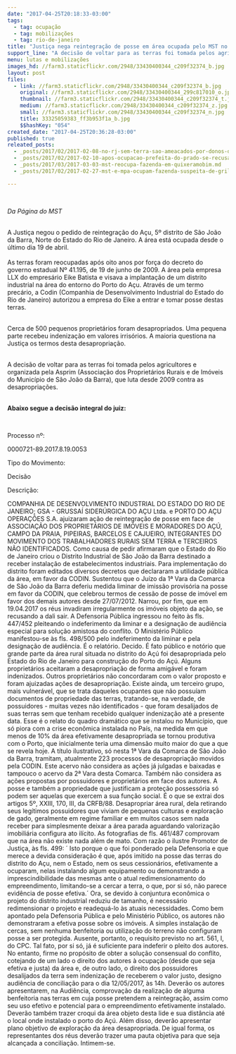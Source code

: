 ```yaml
---
date: "2017-04-25T20:18:33-03:00"
tags:
  - tag: ocupação
  - tag: mobilizações
  - tag: rio-de-janeiro
title: "Justiça nega reintegração de posse em área ocupada pelo MST no Rio de Janeiro "
support_line: "A decisão de voltar para as terras foi tomada pelos agricultores e organizada pela Asprim, que luta desde 2009 contra as desapropriações."
menu: lutas e mobilizações
images_hd: //farm3.staticflickr.com/2948/33430400344_c209f32374_b.jpg
layout: post
files:
  - link: //farm3.staticflickr.com/2948/33430400344_c209f32374_b.jpg
    original: //farm3.staticflickr.com/2948/33430400344_299c817010_o.jpg
    thumbnail: //farm3.staticflickr.com/2948/33430400344_c209f32374_t.jpg
    medium: //farm3.staticflickr.com/2948/33430400344_c209f32374_z.jpg
    small: //farm3.staticflickr.com/2948/33430400344_c209f32374_n.jpg
    title: 33325059383_ff3b953f1a_b.jpg
    $$hashKey: "054"
created_date: "2017-04-25T20:36:28-03:00"
published: true
releated_posts:
  - _posts/2017/02/2017-02-08-no-rj-sem-terra-sao-ameacados-por-donos-de-empresa-investigada-na-lava-jato.md
  - _posts/2017/02/2017-02-10-apos-ocupacao-prefeita-do-prado-se-recusa-sentar-com-trabalhadores-sem-terra.md
  - _posts/2017/03/2017-03-03-mst-reocupa-fazenda-em-quixeramobim.md
  - _posts/2017/02/2017-02-27-mst-e-mpa-ocupam-fazenda-suspeita-de-grilagem-em-pontao-no-rs.md

---
```

<p>&nbsp;</p>

<p><em>Da P&aacute;gina do MST&nbsp;</em></p>

<p><br />
A Justi&ccedil;a negou o pedido de reintegra&ccedil;&atilde;o do&nbsp;A&ccedil;u, 5&ordm; distrito de S&atilde;o Jo&atilde;o da Barra, Norte do Estado do Rio de Janeiro. A &aacute;rea est&aacute; ocupada desde o &uacute;ltimo dia 19 de abril.&nbsp;<br />
<br />
As terras foram reocupadas&nbsp;ap&oacute;s oito anos por for&ccedil;a do decreto do governo estadual N&ordm; 41.195, de 19 de junho de 2009.&nbsp;A &aacute;rea pela empresa LLX do empres&aacute;rio Eike Batista e visava a implanta&ccedil;&atilde;o de um distrito industrial na &aacute;rea do entorno do Porto do A&ccedil;u. Atrav&eacute;s de um termo prec&aacute;rio, a Codin (Companhia de Desenvolvimento Industrial do Estado do Rio de Janeiro) autorizou a empresa do Eike a entrar e tomar posse destas terras.</p>

<p><br />
Cerca de 500 pequenos propriet&aacute;rios foram desapropriados. Uma pequena parte recebeu indeniza&ccedil;&atilde;o em valores irris&oacute;rios. A maioria questiona na Justi&ccedil;a os termos desta desapropria&ccedil;&atilde;o.</p>

<p><br />
A decis&atilde;o de voltar para as terras foi tomada pelos agricultores e organizada pela Asprim (Associa&ccedil;&atilde;o dos Propriet&aacute;rios Rurais e de Im&oacute;veis do Munic&iacute;pio de S&atilde;o Jo&atilde;o da Barra), que luta desde 2009 contra as desapropria&ccedil;&otilde;es.</p>

<p><br />
<strong>Abaixo segue a decis&atilde;o integral do juiz:&nbsp;</strong></p>

<p>&nbsp;</p>

<p>Processo n&ordm;:</p>

<p>0000721-89.2017.8.19.0053</p>

<p>Tipo do Movimento:</p>

<p>Decis&atilde;o</p>

<p>Descri&ccedil;&atilde;o:</p>

<p>COMPANHIA DE DESENVOLVIMENTO INDUSTRIAL DO ESTADO DO RIO DE JANEIRO; GSA - GRUSSA&Iacute; SIDER&Uacute;RGICA DO A&Ccedil;U Ltda. e PORTO DO A&Ccedil;U OPERA&Ccedil;&Otilde;ES S.A. ajuizaram a&ccedil;&atilde;o de reintegra&ccedil;&atilde;o de posse em face de ASSOCIA&Ccedil;&Atilde;O DOS PROPRIET&Aacute;RIOS DE IM&Oacute;VEIS E MORADORES DO A&Ccedil;&Uacute;, CAMPO DA PRAIA, PIPEIRAS, BARCELOS E CAJUEIRO, INTEGRANTES DO MOVIMENTO DOS TRABALHADORES RURAIS SEM TERRA e TERCEIROS N&Atilde;O IDENTIFICADOS. Como causa de pedir afirmaram que o Estado do Rio de Janeiro criou o Distrito Industrial de S&atilde;o Jo&atilde;o da Barra destinado a receber instala&ccedil;&atilde;o de estabelecimentos industriais. Para implementa&ccedil;&atilde;o do distrito foram editados diversos decretos que declararam a utilidade p&uacute;blica da &aacute;rea, em favor da CODIN. Sustentou que o Ju&iacute;zo da 1&ordf; Vara da Comarca de S&atilde;o Jo&atilde;o da Barra deferiu medida liminar de imiss&atilde;o provis&oacute;ria na posse em favor da CODIN, que celebrou termos de cess&atilde;o de posse de im&oacute;vel em favor dos demais autores desde 27/07/2012. Narrou, por fim, que em 19.04.2017 os r&eacute;us invadiram irregularmente os im&oacute;veis objeto da a&ccedil;&atilde;o, se recusando a dali sair. A Defensoria P&uacute;blica ingressou no feito &agrave;s fls. 447/452 pleiteando o indeferimento da liminar e a designa&ccedil;&atilde;o de audi&ecirc;ncia especial para solu&ccedil;&atilde;o amistosa do conflito. O Minist&eacute;rio P&uacute;blico manifestou-se &agrave;s fls. 498/500 pelo indeferimento da liminar e pela designa&ccedil;&atilde;o de audi&ecirc;ncia. &Eacute; o relat&oacute;rio. Decido. &Eacute; fato p&uacute;blico e not&oacute;rio que grande parte da &aacute;rea rural situada no distrito do A&ccedil;&uacute; foi desapropriada pelo Estado do Rio de Janeiro para constru&ccedil;&atilde;o do Porto do A&ccedil;&uacute;. Alguns propriet&aacute;rios aceitaram a desapropria&ccedil;&atilde;o de forma amig&aacute;vel e foram indenizados. Outros propriet&aacute;rios n&atilde;o concordaram com o valor proposto e foram ajuizadas a&ccedil;&otilde;es de desapropria&ccedil;&atilde;o. Existe ainda, um terceiro grupo, mais vulner&aacute;vel, que se trata daqueles ocupantes que n&atilde;o possu&iacute;am documentos de propriedade das terras, tratando-se, na verdade, de possuidores - muitas vezes n&atilde;o identificados - que foram desalijados de suas terras sem que tenham recebido qualquer indeniza&ccedil;&atilde;o at&eacute; a presente data. Esse &eacute; o relato do quadro dram&aacute;tico que se instalou no Munic&iacute;pio, que s&oacute; piora com a crise econ&ocirc;mica instalada no Pa&iacute;s, na medida em que menos de 10% da &aacute;rea efetivamente desapropriada se tornou produtiva com o Porto, que inicialmente teria uma dimens&atilde;o muito maior do que a que se revela hoje. A t&iacute;tulo ilustrativo, s&oacute; nesta 1&ordf; Vara da Comarca de S&atilde;o Jo&atilde;o da Barra, tramitam, atualmente 223 processos de desapropria&ccedil;&atilde;o movidos pela CODIN. Este acervo n&atilde;o considera as a&ccedil;&otilde;es j&aacute; julgadas e baixadas e tampouco o acervo da 2&ordf; Vara desta Comarca. Tamb&eacute;m n&atilde;o considera as a&ccedil;&otilde;es propostas por possuidores e propriet&aacute;rios em face dos autores. A posse e tamb&eacute;m a propriedade que justificam a prote&ccedil;&atilde;o possess&oacute;ria s&oacute; podem ser aquelas que exercem a sua fun&ccedil;&atilde;o social. &Eacute; o que se extrai dos artigos 5&ordm;, XXIII, 170, III, da CRFB/88. Desapropriar &aacute;rea rural, dela retirando seus leg&iacute;timos possuidores que viviam de pequenas culturas e explora&ccedil;&atilde;o de gado, geralmente em regime familiar e em muitos casos sem nada receber para simplesmente deixar a &aacute;rea parada aguardando valoriza&ccedil;&atilde;o imobili&aacute;ria configura ato il&iacute;cito. As fotografias de fls. 461/487 comprovam que na &aacute;rea n&atilde;o existe nada al&eacute;m de mato. Com raz&atilde;o o ilustre Promotor de Justi&ccedil;a, &agrave;s fls. 499: &acute; Isto porque o que foi ponderado pela Defensoria e que merece a devida considera&ccedil;&atilde;o &eacute; que, ap&oacute;s imitido na posse das terras do distrito do A&ccedil;u, nem o Estado, nem os seus cession&aacute;rios, efetivamente a ocuparam, nelas instalando algum equipamento ou demonstrando a imprescindibilidade das mesmas ante o atual redimensionamento do empreendimento, limitando-se a cercar a terra, o que, por si s&oacute;, n&atilde;o parece evid&ecirc;ncia de posse efetiva.&acute; Ora, se devido &agrave; conjuntura econ&ocirc;mica o projeto do distrito industrial reduziu de tamanho, &eacute; necess&aacute;rio redimensionar o projeto e readequ&aacute;-lo &agrave;s atuais necessidades. Como bem apontado pela Defensoria P&uacute;blica e pelo Minist&eacute;rio P&uacute;blico, os autores n&atilde;o demonstraram a efetiva posse sobre os im&oacute;veis. A simples instala&ccedil;&atilde;o de cercas, sem nenhuma benfeitoria ou utiliza&ccedil;&atilde;o do terreno n&atilde;o configuram posse a ser protegida. Ausente, portanto, o requisito previsto no art. 561, I, do CPC. Tal fato, por si s&oacute;, j&aacute; &eacute; suficiente para indeferir o pleito dos autores. No entanto, firme no prop&oacute;sito de obter a solu&ccedil;&atilde;o consensual do conflito, cotejando de um lado o direito dos autores &agrave; ocupa&ccedil;&atilde;o (desde que seja efetiva e justa) da &aacute;rea e, de outro lado, o direito dos possuidores desalijados da terra sem indeniza&ccedil;&atilde;o de receberem o valor justo, designo audi&ecirc;ncia de concilia&ccedil;&atilde;o para o dia 12/05/2017, &agrave;s 14h. Dever&atilde;o os autores apresentarem, na Audi&ecirc;ncia, comprova&ccedil;&atilde;o da realiza&ccedil;&atilde;o de alguma benfeitoria nas terras em cuja posse pretendem a reintegra&ccedil;&atilde;o, assim como seu uso efetivo e potencial para o empreendimento efetivamente instalado. Dever&atilde;o tamb&eacute;m trazer croqui da &aacute;rea objeto desta lide e sua dist&acirc;ncia at&eacute; o local onde instalado o porto do A&ccedil;&uacute;. Al&eacute;m disso, dever&atilde;o apresentar plano objetivo de explora&ccedil;&atilde;o da &aacute;rea desapropriada. De igual forma, os representantes dos r&eacute;us dever&atilde;o trazer uma pauta objetiva para que seja alcan&ccedil;ada a concilia&ccedil;&atilde;o. Intimem-se.</p>
